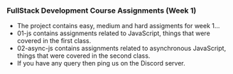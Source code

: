 ### FullStack Development Course Assignments (Week 1)

- The project contains easy, medium and hard assigments for week 1...
- 01-js contains assignments related to JavaScript, things that were covered in the first class.
- 02-async-js contains assignments related to asynchronous JavaScript, things that were covered in the second class.
- If you have any query then ping us on the Discord server.

